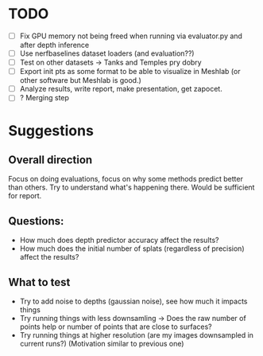 # TODO

- [ ] Fix GPU memory not being freed when running via evaluator.py and after depth inference
- [ ] Use nerfbaselines dataset loaders (and evaluation??)
- [ ] Test on other datasets -> Tanks and Temples pry dobry
- [ ] Export init pts as some format to be able to visualize in Meshlab (or other software but Meshlab is good.)
- [ ] Analyze results, write report, make presentation, get zapocet.
- [ ] ? Merging step

# Suggestions

## Overall direction
Focus on doing evaluations, focus on why some methods predict better than others.
Try to understand what's happening there. Would be sufficient for report.

## Questions:
- How much does depth predictor accuracy affect the results?
- How much does the initial number of splats (regardless of precision) affect the results?

## What to test
- Try to add noise to depths (gaussian noise), see how much it impacts things
- Try running things with less downsamling -> Does the raw number of points help or number of points that are close to surfaces? 
- Try running things at higher resolution (are my images downsampled in current runs?) (Motivation similar to previous one)
